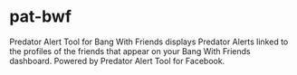pat-bwf
=======

Predator Alert Tool for Bang With Friends displays Predator Alerts linked to the profiles of the friends that appear on your Bang With Friends dashboard. Powered by Predator Alert Tool for Facebook.
